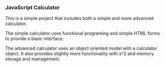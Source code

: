 ### JavaScript Calculator

This is a simple project that includes both a simple and more advanced calculator.

The simple calculator uses functional programing and simple HTML forms to provide a basic interface.

The advanced calculator uses an object oriented model with a calculator object. It also provides slightly more functionality with x^2 and memory storage and management.
